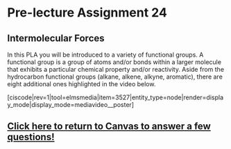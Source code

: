 <div style="float:right;margin:auto"><ebook-button title="Electrostatic Interactions" link="https://genchem.science.psu.edu/11-2-electrostatic-interactions"></ebook-button></div>



<div style="float:right;margin:auto"><ebook-button title="States of Matter" link="https://genchem.science.psu.edu/11-1-states-matter"></ebook-button></div>


# Pre-lecture Assignment 24

## Intermolecular Forces

In this PLA you will be introduced to a variety of functional groups. A functional group is a group of atoms and/or bonds within a larger molecule that exhibits a particular chemical property and/or reactivity.  Aside from the hydrocarbon functional groups (alkane, alkene, alkyne, aromatic), there are eight additional ones highlighted in the video below.

[ciscode|rev=1|tool=elmsmedia|item=3527|entity_type=node|render=display_mode|display_mode=mediavideo__poster]

## [Click here to return to Canvas to answer a few questions!](https://psu.instructure.com/courses/1881362/quizzes/3332281)



